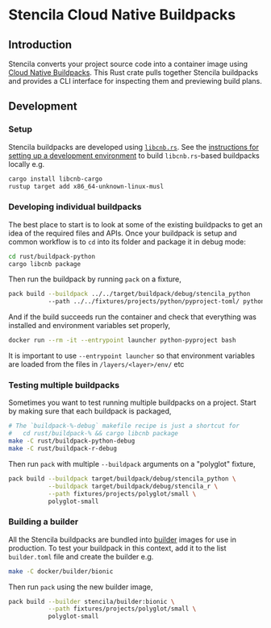 # Stencila Cloud Native Buildpacks

## Introduction

Stencila converts your project source code into a container image using [Cloud Native Buildpacks](https://buildpacks.io/docs/concepts/). This Rust crate pulls together Stencila buildpacks and provides a CLI interface for inspecting them and previewing build plans.

## Development

### Setup

Stencila buildpacks are developed using [`libcnb.rs`](https://github.com/Malax/libcnb.rs). See the [instructions for setting up a development environment](https://github.com/Malax/libcnb.rs#development-environment-setup) to build `libcnb.rs`-based buildpacks locally e.g.

```sh
cargo install libcnb-cargo
rustup target add x86_64-unknown-linux-musl
```

### Developing individual buildpacks

The best place to start is to look at some of the existing buildpacks to get an idea of the required files and APIs. Once your buildpack is setup and common workflow is to `cd` into its folder and package it in debug mode:

```sh
cd rust/buildpack-python
cargo libcnb package
```

Then run the buildpack by running `pack` on a fixture,

```sh
pack build --buildpack ../../target/buildpack/debug/stencila_python
           --path ../../fixtures/projects/python/pyproject-toml/ python-pyproject
```

And if the build succeeds run the container and check that everything was installed and environment variables set properly,

```sh
docker run --rm -it --entrypoint launcher python-pyproject bash
```

It is important to use `--entrypoint launcher` so that environment variables are loaded from the files in `/layers/<layer>/env/` etc

### Testing multiple buildpacks

Sometimes you want to test running multiple buildpacks on a project. Start by making sure that each buildpack is packaged,

```sh
# The `buildpack-%-debug` makefile recipe is just a shortcut for
#   cd rust/buildpack-% && cargo libcnb package
make -C rust/buildpack-python-debug
make -C rust/buildpack-r-debug
```

Then run `pack` with multiple `--buildpack` arguments on a "polyglot" fixture,

```sh
pack build --buildpack target/buildpack/debug/stencila_python \
           --buildpack target/buildpack/debug/stencila_r \
           --path fixtures/projects/polyglot/small \
           polyglot-small
```

### Building a builder

All the Stencila buildpacks are bundled into [builder](https://buildpacks.io/docs/operator-guide/create-a-builder/) images for use in production. To test your buildpack in this context, add it to the list `builder.toml` file and create the builder e.g.

```sh
make -C docker/builder/bionic
```

Then run `pack` using the new builder image,

```sh
pack build --builder stencila/builder:bionic \
           --path fixtures/projects/polyglot/small \
           polyglot-small
```
